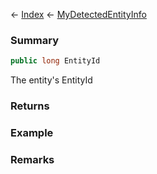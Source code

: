 ← [Index](Api-Index) ← [MyDetectedEntityInfo](Sandbox.ModAPI.Ingame.MyDetectedEntityInfo)

### Summary

```csharp
public long EntityId
```

The entity's EntityId

### Returns

### Example

### Remarks

